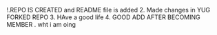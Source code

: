!.REPO IS CREATED and README file is added
2. Made changes in YUG FORKED  REPO
3. HAve a good life 
4. GOOD ADD AFTER BECOMING MEMBER
. wht i am oing
